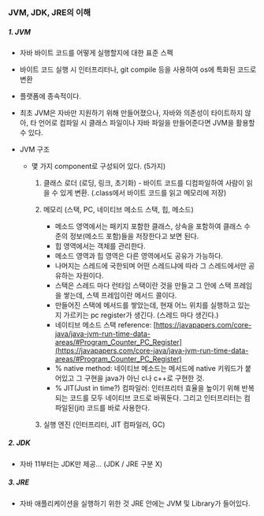 ### JVM, JDK, JRE의 이해
##### 1. JVM
  - 자바 바이트 코드를 어떻게 실행할지에 대한 표준 스펙
  - 바이트 코드 실행 시 인터프리터나, git compile 등을 사용하여 os에 특화된 코드로 변환 
  - 플랫폼에 종속적이다.
  - 최초 JVM은 자바만 지원하기 위해 만들어졌으나, 자바와 의존성이 타이트하지 않아, 타 언어로 컴파일 시 클래스 파일이나 자바 파일을 만들어준다면 JVM을 활용할 수 있다.
  
  
  - JVM 구조
    - 몇 가지 component로 구성되어 있다. (5가지)
        1. 클래스 로더 (로딩, 링크, 초기화)
          - 바이트 코드를 디컴파일하여 사람이 읽을 수 있게 변환. (.class에서 바이트 코드를 읽고 메모리에 저장)
          
        2. 메모리 (스택, PC, 네이티브 메소드 스택, 힙, 메소드)
            - 메소드 영역에서는 패키지 포함한 클래스, 상속을 포함하여 클래스 수준의 정보(메소드 포함)들을 저장한다고 보면 된다.
            - 힙 영역에서는 객체를 관리한다.
            - 메소드 영역과 힙 영역은 다른 영역에서도 공유가 가능하다.
            - 나머지는 스레드에 국한되며 어떤 스레드냐에 따라 그 스레드에서만 공유하는 자원이다.
            - 스택은 스레드 마다 런타임 스택이란 것을 만들고 그 안에 스택 프레임을 쌓는데, 스텍 프레임이란 메서드 콜이다. 
            - 만들어진 스택에 메서드를 쌓았는데, 현재 어느 위치를 실행하고 있는지 가르키는 pc register가 생긴다. (스레드 마다 생긴다.)
            - 네이티브 메소드 스택 reference: [https://javapapers.com/core-java/java-jvm-run-time-data-areas/#Program_Counter_PC_Register](https://javapapers.com/core-java/java-jvm-run-time-data-areas/#Program_Counter_PC_Register)
            - % native method: 네이티브 메소드는 메서드에 native 키워드가 붙어있고 그 구현을 java가 아닌 c나 c++로 구현한 것.
            - % JIT(Just in time?) 컴파일러: 인터프리터 효율을 높이기 위해 반복되는 코드를 모두 네이티브 코드로 바꿔둔다. 그리고 인터프리터는 컴파일된(jit) 코드를 바로 사용한다.
        3. 실행 엔진 (인터프리터, JIT 컴파일러, GC)
        
        
         
              
##### 2. JDK
  - 자바 11부터는 JDK만 제공... (JDK / JRE 구분 X) 

##### 3. JRE
  - 자바 애플리케이션을 실행하기 위한 것 JRE 안에는 JVM 및 Library가 들어있다.
